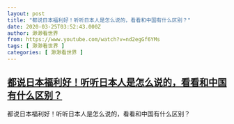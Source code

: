 ```yaml
---
layout: post
title: "都说日本福利好！听听日本人是怎么说的，看看和中国有什么区别？"
date: 2020-03-25T03:52:43.000Z
author: 渺渺看世界
from: https://www.youtube.com/watch?v=nd2egGf6YMs
tags: [ 渺渺看世界 ]
categories: [ 渺渺看世界 ]
---
```

<!--1585108363000-->
[都说日本福利好！听听日本人是怎么说的，看看和中国有什么区别？](https://www.youtube.com/watch?v=nd2egGf6YMs)
------

<div>
都说日本福利好！听听日本人是怎么说的，看看和中国有什么区别？
</div>
